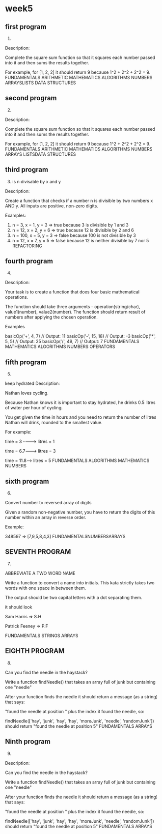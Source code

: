 # week5

## first program
1.

 Description:

Complete the square sum function so that it squares each number passed into it and then sums the results together.

For example, for [1, 2, 2] it should return 9 because 1^2 + 2^2 + 2^2 = 9.
FUNDAMENTALS
ARITHMETIC
MATHEMATICS
ALGORITHMS
NUMBERS
ARRAYSLISTS
DATA STRUCTURES

## second program
2.

Description:

Complete the square sum function so that it squares each number passed into it and then sums the results together.

For example, for [1, 2, 2] it should return 9 because 1^2 + 2^2 + 2^2 = 9.
FUNDAMENTALS
ARITHMETIC
MATHEMATICS
ALGORITHMS
NUMBERS
ARRAYS
LISTSDATA 
STRUCTURES

## third program
3. is n divisable by x and y

Description:

Create a function that checks if a number n is divisible by two numbers x AND y. All inputs are positive, non-zero digits.

Examples:
1) n =   3, x = 1, y = 3 =>  true because   3 is divisible by 1 and 3
2) n =  12, x = 2, y = 6 =>  true because  12 is divisible by 2 and 6
3) n = 100, x = 5, y = 3 => false because 100 is not divisible by 3
4) n =  12, x = 7, y = 5 => false because  12 is neither divisible by 7 nor 5
REFACTORING


## fourth program
4. 
Description:

Your task is to create a function that does four basic mathematical operations.

The function should take three arguments - operation(string/char), value1(number), value2(number).
The function should return result of numbers after applying the chosen operation.

Examples

basicOp('+', 4, 7)         // Output: 11
basicOp('-', 15, 18)       // Output: -3
basicOp('*', 5, 5)         // Output: 25
basicOp('/', 49, 7)        // Output: 7
FUNDAMENTALS
MATHEMATICS
ALGORITHMS
NUMBERS
OPERATORS


## fifth program
5. 
keep hydrated
Description:

Nathan loves cycling.

Because Nathan knows it is important to stay hydrated, he drinks 0.5 litres of water per hour of cycling.

You get given the time in hours and you need to return the number of litres Nathan will drink, rounded to the smallest value.

For example:

time = 3 ----> litres = 1

time = 6.7---> litres = 3

time = 11.8--> litres = 5
FUNDAMENTALS
ALGORITHMS
MATHEMATICS
NUMBERS


## sixth program

6. 

Convert number to reversed array of digits

Given a random non-negative number, you have to return the digits of this number within an array in reverse order.

Example:

348597 => [7,9,5,8,4,3]
FUNDAMENTALSNUMBERSARRAYS



## SEVENTH PROGRAM

7.  

ABBREVIATE A TWO WORD NAME

Write a function to convert a name into initials. This kata strictly takes two words with one space in between them.

The output should be two capital letters with a dot separating them.

it should look

Sam Harris => S.H

Patrick Feeney => P.F

FUNDAMENTALS
STRINGS
ARRAYS

## EIGHTH PROGRAM

8. 

Can you find the needle in the haystack?

Write a function findNeedle() that takes an array full of junk but containing one "needle"

After your function finds the needle it should return a message (as a string) that says:

"found the needle at position " plus the index it found the needle, so:

findNeedle(['hay', 'junk', 'hay', 'hay', 'moreJunk', 'needle', 'randomJunk'])
should return "found the needle at position 5"
FUNDAMENTALS
ARRAYS

## Ninth program

9. 

Description:

Can you find the needle in the haystack?

Write a function findNeedle() that takes an array full of junk but containing one "needle"

After your function finds the needle it should return a message (as a string) that says:

"found the needle at position " plus the index it found the needle, so:

findNeedle(['hay', 'junk', 'hay', 'hay', 'moreJunk', 'needle', 'randomJunk'])
should return "found the needle at position 5"
FUNDAMENTALS
ARRAYS
